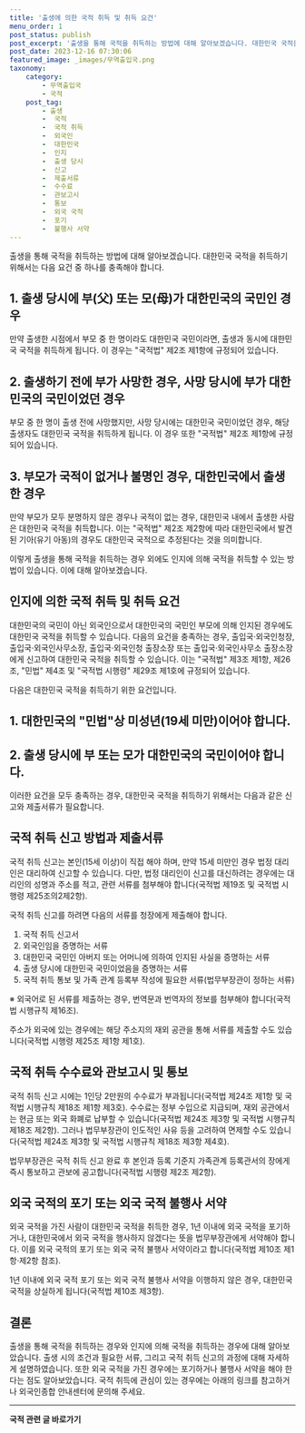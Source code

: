 ```yaml
---
title: '출생에 의한 국적 취득 및 취득 요건'
menu_order: 1
post_status: publish
post_excerpt: '출생을 통해 국적을 취득하는 방법에 대해 알아보겠습니다. 대한민국 국적을 취득하기 위해서는 다음 요건 중 하나를 충족해야 합니다.'
post_date: 2023-12-16 07:30:06
featured_image: _images/무역출입국.png
taxonomy:
    category:
        - 무역출입국
        - 국적
    post_tag:
        - 출생
        -  국적
        -  국적 취득
        -  외국인
        -  대한민국
        -  인지
        -  출생 당시
        -  신고
        -  제출서류
        -  수수료
        -  관보고시
        -  통보
        -  외국 국적
        -  포기
        -  불행사 서약
---
```



출생을 통해 국적을 취득하는 방법에 대해 알아보겠습니다. 대한민국 국적을 취득하기 위해서는 다음 요건 중 하나를 충족해야 합니다.

## 1. 출생 당시에 부(父) 또는 모(母)가 대한민국의 국민인 경우
만약 출생한 시점에서 부모 중 한 명이라도 대한민국 국민이라면, 출생과 동시에 대한민국 국적을 취득하게 됩니다. 이 경우는 "국적법" 제2조 제1항에 규정되어 있습니다.

## 2. 출생하기 전에 부가 사망한 경우, 사망 당시에 부가 대한민국의 국민이었던 경우
부모 중 한 명이 출생 전에 사망했지만, 사망 당시에는 대한민국 국민이었던 경우, 해당 출생자도 대한민국 국적을 취득하게 됩니다. 이 경우 또한 "국적법" 제2조 제1항에 규정되어 있습니다.

## 3. 부모가 국적이 없거나 불명인 경우, 대한민국에서 출생한 경우
만약 부모가 모두 분명하지 않은 경우나 국적이 없는 경우, 대한민국 내에서 출생한 사람은 대한민국 국적을 취득합니다. 이는 "국적법" 제2조 제2항에 따라 대한민국에서 발견된 기아(유기 아동)의 경우도 대한민국 국적으로 추정된다는 것을 의미합니다.

이렇게 출생을 통해 국적을 취득하는 경우 외에도 인지에 의해 국적을 취득할 수 있는 방법이 있습니다. 이에 대해 알아보겠습니다.

## 인지에 의한 국적 취득 및 취득 요건

대한민국의 국민이 아닌 외국인으로서 대한민국의 국민인 부모에 의해 인지된 경우에도 대한민국 국적을 취득할 수 있습니다. 다음의 요건을 충족하는 경우, 출입국·외국인청장, 출입국·외국인사무소장, 출입국·외국인청 출장소장 또는 출입국·외국인사무소 출장소장에게 신고하여 대한민국 국적을 취득할 수 있습니다. 이는 "국적법" 제3조 제1항, 제26조, "민법" 제4조 및 "국적법 시행령" 제29조 제1호에 규정되어 있습니다.

다음은 대한민국 국적을 취득하기 위한 요건입니다.

## 1. 대한민국의 "민법"상 미성년(19세 미만)이어야 합니다.

## 2. 출생 당시에 부 또는 모가 대한민국의 국민이어야 합니다.

이러한 요건을 모두 충족하는 경우, 대한민국 국적을 취득하기 위해서는 다음과 같은 신고와 제출서류가 필요합니다.

## 국적 취득 신고 방법과 제출서류

국적 취득 신고는 본인(15세 이상)이 직접 해야 하며, 만약 15세 미만인 경우 법정 대리인은 대리하여 신고할 수 있습니다. 다만, 법정 대리인이 신고를 대신하려는 경우에는 대리인의 성명과 주소를 적고, 관련 서류를 첨부해야 합니다(국적법 제19조 및 국적법 시행령 제25조의2제2항).

국적 취득 신고를 하려면 다음의 서류를 청장에게 제출해야 합니다.

1. 국적 취득 신고서
2. 외국인임을 증명하는 서류
3. 대한민국 국민인 아버지 또는 어머니에 의하여 인지된 사실을 증명하는 서류
4. 출생 당시에 대한민국 국민이었음을 증명하는 서류
5. 국적 취득 통보 및 가족 관계 등록부 작성에 필요한 서류(법무부장관이 정하는 서류)

※ 외국어로 된 서류를 제출하는 경우, 번역문과 번역자의 정보를 첨부해야 합니다(국적법 시행규칙 제16조).

주소가 외국에 있는 경우에는 해당 주소지의 재외 공관을 통해 서류를 제출할 수도 있습니다(국적법 시행령 제25조 제1항 제1호).

## 국적 취득 수수료와 관보고시 및 통보

국적 취득 신고 시에는 1인당 2만원의 수수료가 부과됩니다(국적법 제24조 제1항 및 국적법 시행규칙 제18조 제1항 제3호). 수수료는 정부 수입으로 지급되며, 재외 공관에서는 현금 또는 외국 화폐로 납부할 수 있습니다(국적법 제24조 제3항 및 국적법 시행규칙 제18조 제2항). 그러나 법무부장관이 인도적인 사유 등을 고려하여 면제할 수도 있습니다(국적법 제24조 제3항 및 국적법 시행규칙 제18조 제3항 제4호).

법무부장관은 국적 취득 신고 완료 후 본인과 등록 기준지 가족관계 등록관서의 장에게 즉시 통보하고 관보에 공고합니다(국적법 시행령 제2조 제2항).

## 외국 국적의 포기 또는 외국 국적 불행사 서약

외국 국적을 가진 사람이 대한민국 국적을 취득한 경우, 1년 이내에 외국 국적을 포기하거나, 대한민국에서 외국 국적을 행사하지 않겠다는 뜻을 법무부장관에게 서약해야 합니다. 이를 외국 국적의 포기 또는 외국 국적 불행사 서약이라고 합니다(국적법 제10조 제1항·제2항 참조).

1년 이내에 외국 국적 포기 또는 외국 국적 불행사 서약을 이행하지 않은 경우, 대한민국 국적을 상실하게 됩니다(국적법 제10조 제3항).

## 결론


출생을 통해 국적을 취득하는 경우와 인지에 의해 국적을 취득하는 경우에 대해 알아보았습니다. 출생 시의 조건과 필요한 서류, 그리고 국적 취득 신고의 과정에 대해 자세하게 설명하였습니다. 또한 외국 국적을 가진 경우에는 포기하거나 불행사 서약을 해야 한다는 점도 알아보았습니다. 국적 취득에 관심이 있는 경우에는 아래의 링크를 참고하거나 외국인종합 안내센터에 문의해 주세요.
<!-- wp:separator -->
<hr class="wp-block-separator has-alpha-channel-opacity"/>
<!-- /wp:separator -->

<!-- wp:group {"backgroundColor":"base","layout":{"type":"constrained"}} -->
<div class="wp-block-group has-base-background-color has-background"><!-- wp:paragraph {"align":"center","fontSize":"medium"} -->
<p class="has-text-align-center has-large-font-size"><strong>국적 관련 글 바로가기</strong></p>
<!-- /wp:paragraph -->


<!-- wp:latest-posts
{"categories":[{"id":14351,"count":19,"description":"","link":"https://uknowlaw.com/category/%ea%b5%ad%ec%a0%81/","name":"국적","slug":"국적","taxonomy":"category","parent":0,"meta":[],"_links":{"self":[{"href":"https://uknowlaw.com/wp-json/wp/v2/categories/14351"}],"collection":[{"href":"https://uknowlaw.com/wp-json/wp/v2/categories"}],"about":[{"href":"https://uknowlaw.com/wp-json/wp/v2/taxonomies/category"}],"wp:post_type":[{"href":"https://uknowlaw.com/wp-json/wp/v2/posts?categories=14351"}],"curies":[{"name":"wp","href":"https://api.w.org/{rel}","templated":true}]}}],"postsToShow":100,"excerptLength":28,"postLayout":"grid","columns":2,"featuredImageAlign":"left","featuredImageSizeSlug":"large","fontSize":"small"} /--></div>
<!-- /wp:group -->